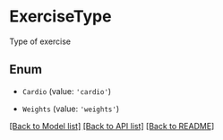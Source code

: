 # ExerciseType

Type of exercise

## Enum

* `Cardio` (value: `'cardio'`)

* `Weights` (value: `'weights'`)

[[Back to Model list]](../README.md#documentation-for-models) [[Back to API list]](../README.md#documentation-for-api-endpoints) [[Back to README]](../README.md)
